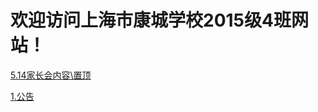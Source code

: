 # 欢迎访问上海市康城学校2015级4班网站！

[5.14家长会内容\置顶](https://kangchenschool-2015-04.github.io/Announcement/yi-qing-an-pai/)

[1.公告](https://kangchenschool-2015-04.github.io/Announcement/)

